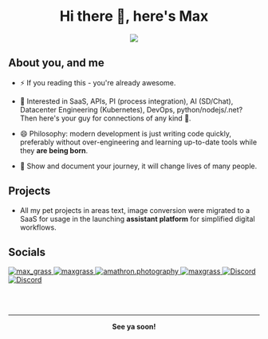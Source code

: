 <!--suppress ALL -->
<h1 align="center">Hi there 👋, here's Max</h1>
<p align="center">
    <a href="https://twitter.com/intent/follow?screen_name=max_grass">
        <img src="https://img.shields.io/badge/follow-%40max_grass?logo=twitter&style=for-the-badge"/>
    </a>
</p>

## About you, and me

- ⚡ If you reading this - you're already awesome.  

- 🌱 Interested in SaaS, APIs, PI (process integration), AI (SD/Chat), Datacenter Engineering (Kubernetes), DevOps, python/nodejs/.net? Then here's your guy for connections of any kind 💙.  

- 😄 Philosophy: modern development is just writing code quickly, preferably without over-engineering and learning up-to-date tools while they __are being born__.  

- 🔭 Show and document your journey, it will change lives of many people.  

## Projects

- All my pet projects in areas text,
image conversion were migrated to a
SaaS for usage in the launching **assistant platform** for simplified digital workflows.

## Socials

 <a href="https://amathron.com/pages/profile/twitter" target="blank">
        <img src="https://img.shields.io/badge/Twitter-1DA1F2?style=for-the-badge&logo=twitter&logoColor=white"
          alt="max_grass" />
      </a>
      <a href="https://amathron.com/pages/profile/linkedin" target="blank">
        <img src="https://img.shields.io/badge/LinkedIn-0077B5?style=for-the-badge&logo=linkedin&logoColor=white"
          alt="maxgrass" />
      </a>
      <!-- <a href="amathron.com/pages/profile/blog" target="blank">
        <img src="https://img.shields.io/badge/Medium-12100E?style=for-the-badge&logo=medium&logoColor=white" alt="maxgrass" />
    </a> -->
      <a href="https://amathron.com/pages/profile/instagram" target="blank">
        <img src="https://img.shields.io/badge/Instagram-E4405F?style=for-the-badge&logo=instagram&logoColor=white"
          alt="amathron.photography" />
      </a>
      <a href="https://amathron.com/pages/profile/stackoverflow" target="blank">
        <img
          src="https://img.shields.io/badge/Stack_Overflow-FE7A16?style=for-the-badge&logo=stack-overflow&logoColor=white"
          alt="maxgrass" />
      </a>
      <a href="https://amathron.com/pages/profile/discord" target="blank">
        <img alt="Discord"
          src="https://img.shields.io/badge/Discord-violet?style=for-the-badge&logo=discord&logoColor=white">
      </a>
      <a href="https://amathron.com/pages/apps" target="blank">
        <img alt="Discord"
          src="https://img.shields.io/badge/⌨️%20MicroPortfolio-green?style=for-the-badge&logoColor=white">
      </a>

<br><br>

---

<p align="center">
<b>See ya soon!</b>
</a>
</p>
